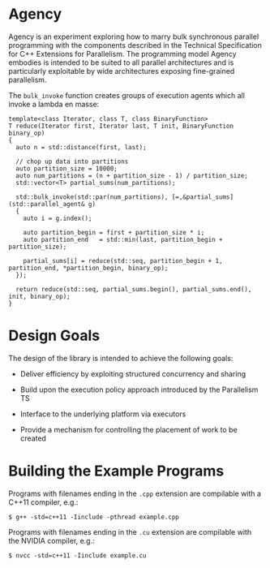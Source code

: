 Agency
===============

Agency is an experiment exploring how to marry bulk synchronous parallel programming with the components described in the Technical Specification for C++ Extensions for Parallelism. The programming model Agency embodies is intended to be suited to all parallel architectures and is particularly exploitable by wide architectures exposing fine-grained parallelism.

The `bulk_invoke` function creates groups of execution agents which all invoke a lambda en masse:

    template<class Iterator, class T, class BinaryFunction>
    T reduce(Iterator first, Iterator last, T init, BinaryFunction binary_op)
    {
      auto n = std::distance(first, last);

      // chop up data into partitions
      auto partition_size = 10000;
      auto num_partitions = (n + partition_size - 1) / partition_size;
      std::vector<T> partial_sums(num_partitions);

      std::bulk_invoke(std::par(num_partitions), [=,&partial_sums](std::parallel_agent& g)
      {
        auto i = g.index();

        auto partition_begin = first + partition_size * i;
        auto partition_end   = std::min(last, partition_begin + partition_size);

        partial_sums[i] = reduce(std::seq, partition_begin + 1, partition_end, *partition_begin, binary_op);
      });

      return reduce(std::seq, partial_sums.begin(), partial_sums.end(), init, binary_op);
    }

# Design Goals

The design of the library is intended to achieve the following goals:

  * Deliver efficiency by exploiting structured concurrency and sharing

  * Build upon the execution policy approach introduced by the Parallelism TS

  * Interface to the underlying platform via executors

  * Provide a mechanism for controlling the placement of work to be created

# Building the Example Programs

Programs with filenames ending in the `.cpp` extension are compilable with a C++11 compiler, e.g.:

    $ g++ -std=c++11 -Iinclude -pthread example.cpp
    
Programs with filenames ending in the `.cu` extension are compilable with the NVIDIA compiler, e.g.:

    $ nvcc -std=c++11 -Iinclude example.cu
